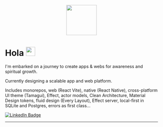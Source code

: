 <div id="header" align="center">
  <img src="https://media.giphy.com/media/M9gbBd9nbDrOTu1Mqx/giphy.gif" width="100"/>
</div>

<h1>
  Hola
  <img src="https://media.giphy.com/media/hvRJCLFzcasrR4ia7z/giphy.gif" width="30px"/>
</h1>

<p>I'm embarked on a journey to create apps & webs for awareness and spiritual growth.</p>

<p>Currently designing a scalable app and web platform.</p>

<p>Includes monorepos, web (React Vite), native (React Native), cross-platform UI theme (Tamagui), Effect, actor models, Clean Architecture, Material Design tokens, fluid design (Every Layout), Effect server, local-first in SQLite and Postgres, errors as first class...</p>


<div id="badges">
  <a href="https://www.linkedin.com/in/guillempuche/">
    <img src="https://img.shields.io/badge/LinkedIn-blue?style=for-the-badge&logo=linkedin&logoColor=white" alt="LinkedIn Badge"/>
  </a>
</div>

---

<img src="https://komarev.com/ghpvc/?username=guillempuche&style=flat-square&color=blue" alt=""/>
